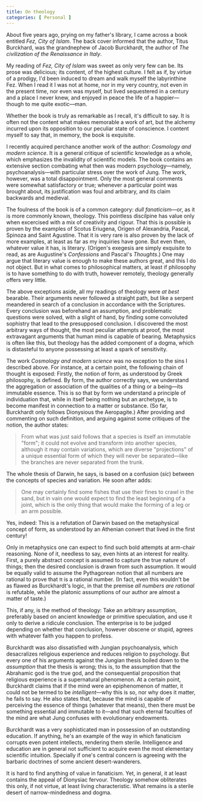 ```yaml
---
title: On theology
categories: [ Personal ]
---
```


About five years ago, prying on my father's library, I came across a book
entitled *Fez, City of Islam*. The back cover informed that the author, Titus
Burckhard, was the grandnephew of Jacob Burckhardt, the author of *The
civilization of the Renaissance in Italy*. 

My reading of *Fez, City of Islam* was sweet as only very few can be. Its prose
was delicious; its content, of the highest culture. I felt as if, by virtue of
a prodigy, I'd been induced to dream and walk myself the labyrinthine Fez. When
I read it I was not at home, nor in my very country, not even in the
present time, nor even was myself, but lived sequestered in a century and a
place I never knew, and enjoyed in peace the life of a happier—though to me
quite exotic—man.

Whether the book is truly as remarkable as I recall, it's difficult to say. It
is often not the content what makes memorable a work of art, but the alchemy
incurred upon its opposition to our peculiar state of conscience. I content
myself to say that, in memory, the book is exquisite.

I recently acquired perchance another work of the author: *Cosmology and modern
science*. It is a general critique of scientific knowledge as a whole, which
emphasizes the invalidity of scientific models. The book contains an extensive
section combating what then was modern psychology—namely, psychoanalysis—with
particular stress over the work of Jung. The work, however, was a total
disappointment. Only the most general comments were somewhat satisfactory or
true; whenever a particular point was brought about, its justification was foul
and arbitrary, and its claim backwards and medieval.

The foulness of the book is of a common category: *dull fanaticism*—or, as it
is more commonly known, theology. This pointless discilpine has value only when
excercised with a mix of creativity and rigour. That this is possible is proven
by the examples of Scotus Eriugena, Origen of Alexandria, Pascal, Spinoza and
Saint Agustine. That it is very rare is also proven by the lack of more
examples, at least as far as my inquiries have gone. But even then, whatever 
value it has, is literary. (Origen's exegesis are simply exquisite 
to read, as are Augustine's *Confessions* and Pascal's
*Thoughts*.) One may argue that literary value is enough to make these
authors great, and this I do not object. But in what comes to philosophical
matters, at least if philosophy is to have something to do with truth, however
remotely, theology generally offers very little. 

The above exceptions aside, all my readings of theology were *at best*
bearable. Their arguments never followed a straight path, but like a serpent
meandered in search of a conclusion in accordance with the Scriptures. Every
conclusion was beforehand an assumption, and problematic questions were solved,
with a slight of hand, by finding some convoluted sophistry that lead to the
presupposed conclusion. I discovered the most arbitrary ways of thought, the
most peculiar attempts at proof, the most extravagant arguments that human mind
is capable of bearing. Metaphysics is often like this, but theology has the
added component of a dogma, which is distasteful to anyone possessing at least
a spark of sensitivity.

The work *Cosmology and modern science* was no exception to the sins I
described above. For instance, at a certain point, the following chain of
thought is exposed: Firstly, the notion of form, as understood by Greek
philosophy, is defined. By form, the author correctly says, we understand the
aggregation or association of the qualities of a thing or a being—its immutable
essence. This is so that by form we understand a principle of individuation
that, while in itself being nothing but an archetype, is to become manifest in
connection to a matter or substance. (So far, Burckhardt only follows
Dionysious the Aeropagite.) After providing and commenting on such definition,
and arguing against some critiques of the notion, the author states:

> From what was just said follows that a species is itself an immutable "form"; it
> could not evolve and transform into another species, although it may contain
> variations, which are diverse "projections" of a unique essential form of which
> they will never be separated—like the branches are never separated from the
> trunk.

The whole thesis of Darwin, he says, is based on a confusion (*sic*) between the
concepts of species and variation. He soon after adds:

> One may certainly find some fishes that use their fines to crawl in the sand,
> but in vain one would expect to find the least beginning of a joint, which is
> the only thing that would make the forming of a leg or an arm possible.

Yes, indeed: This is a refutation of Darwin based on the metaphysical concept
of form, as understood by an Athenian convert that lived in the first century!

Only in metaphysics one can expect to find such bold attempts at arm-chair
reasoning. None of it, needless to say, even hints at an interest for reality.
First, a purely abstract concept is assumed to capture the true nature of
things; then the desired conclusion is drawn from such assumption. It would be
equally valid to assume the Pythagorean notion that all numbers are rational to
prove that π is a rational number. (In fact, even this wouldn't be as flawed as
Burckhardt's logic, in that the premise *all numbers are rational* is
refutable, while the platonic assumptions of our author are almost a matter of
taste.) 

This, if any, is the method of theology: Take an arbitrary assumption,
preferably based on ancient knowledge or primitive speculation, and use it only
to derive a ridicule conclusion. The enterprise is to be judged depending on
whether that conclusion, however obscene or stupid, agrees with whatever faith
you happen to profess.

Burckhardt was also dissatisfied with Jungian psychoanalysis, which
desacralizes religious experience and reduces religion to psychology. But every
one of his arguments against the Jungian thesis boiled down to the *assumption*
that the thesis is wrong; this is, to the assumption that the Abrahamic god is
the true god, and the consequential proposition that religious experience is a
supernatural phenomenon. At a certain point, Burckhardt claims that if the mind were
an epiphenomenon of matter, it could not be termed to be *intelligent*—why
this is so, nor why does it matter, he fails to say. He also states that,
because the mind is capable of perceiving the essence of things (whatever that
means), then there must be something essential and immutable to it—and that
such eternal faculties of the mind are what Jung confuses with evolutionary
endowments.

Burckhardt was a very sophisticated man in possession of an outstanding
education. If anything, he's an example of the way in which fanaticism corrupts
even potent intellects, rendering them sterile. Intelligence and education are
in general not sufficient to acquire even the most elementary scientific
intuition. Specially if one's central concern is agreeing with the barbaric
doctrines of some ancient desert-wanderers.

It is hard to find anything of value in fanaticism. Yet, in general, it at
least contains the appeal of Dionysiac fervour. Theology somehow obliterates
this only, if not virtue, at least living characteristic. What remains is a
sterile desert of narrow-mindedness and dogma.


